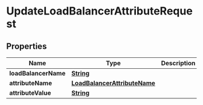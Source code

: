 

# UpdateLoadBalancerAttributeRequest


## Properties

| Name | Type | Description | Notes |
|------------ | ------------- | ------------- | -------------|
|**loadBalancerName** | [**String**](String.md) |  |  |
|**attributeName** | [**LoadBalancerAttributeName**](LoadBalancerAttributeName.md) |  |  |
|**attributeValue** | [**String**](String.md) |  |  |



